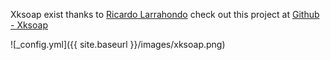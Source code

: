 Xksoap exist thanks to [Ricardo Larrahondo](ricardorlg.github.io) check out this project at [Github - Xksoap](https://github.com/ricardorlg/Xksoap)

![_config.yml]({{ site.baseurl }}/images/xksoap.png)
